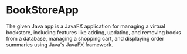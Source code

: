 # BookStoreApp
The given Java app is a JavaFX application for managing a virtual bookstore, including features like adding, updating, and removing books from a database, managing a shopping cart, and displaying order summaries using Java's JavaFX framework.
